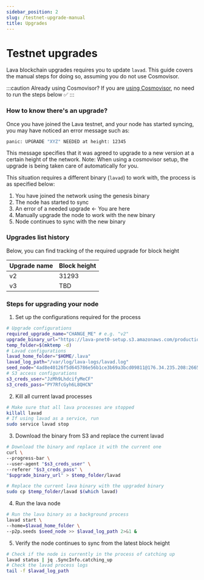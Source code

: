 ```yaml
---
sidebar_position: 2
slug: /testnet-upgrade-manual   
title: Upgrades
---
```

# Testnet upgrades
Lava blockchain upgrades requires you to update `lavad`. This guide covers the manual steps for doing so, assuming you do not use Cosmovisor.

:::caution Already using Cosmovisor?
If you are [using Cosmovisor](testnet-manual#cosmovisor), no need to run the steps below ✅
:::

### How to know there's an upgrade?

Once you have joined the Lava testnet, and your node has started syncing, you may have noticed an error message such as:

```bash
panic: UPGRADE "XYZ" NEEDED at height: 12345
```

This message specifies that it was agreed to upgrade to a new version at a certain height of the network. Note: When using a cosmovisor setup, the upgrade is being taken care of automatically for you.

This situation requires a different binary (`lavad`) to work with, the process is as specified below:

1. You have joined the network using the genesis binary
2. The node has started to sync
3. An error of a needed upgrade ← You are here
4. Manually upgrade the node to work with the new binary
5. Node continues to sync with the new binary

### Upgrades list history

Below, you can find tracking of the required upgrade for block height

| Upgrade name | Block height |
| --- | --- |
| v2 | 31293 |
| v3 | TBD |

### Steps for upgrading your node

1. Set up the configurations required for the process

```bash
# Upgrade configurations
required_upgrade_name="CHANGE_ME" # e.g. "v2"
upgrade_binary_url="https://lava-pnet0-setup.s3.amazonaws.com/production/cosmovisor-upgrades/$required_upgrade_name/lavad"
temp_folder=$(mktemp -d)
# Lavad configurations
lavad_home_folder="$HOME/.lava"
lavad_log_path="/var/log/lava-logs/lavad.log"
seed_node="4ad8e40126f5d645786e56b1ce3b69a3bcd09811@176.34.235.208:26656"
# S3 access configurations
s3_creds_user="JzMh9LhdcifyMeCF"
s3_creds_pass="PY7RfcGyh6L8QHCN"
```

2. Kill all current lavad processes

```bash
# Make sure that all lava processes are stopped
killall lavad
# If using lavad as a service, run
sudo service lavad stop
```

3. Download the binary from S3 and replace the current lavad

```bash
# Download the binary and replace it with the current one
curl \
--progress-bar \
--user-agent "$s3_creds_user" \
--referer "$s3_creds_pass" \
"$upgrade_binary_url" > $temp_folder/lavad

# Replace the current lava binary with the upgraded binary
sudo cp $temp_folder/lavad $(which lavad)
```

4. Run the lava node

```bash
# Run the lava binary as a background process
lavad start \
--home=$lavad_home_folder \
--p2p.seeds $seed_node >> $lavad_log_path 2>&1 &
```

5. Verify the node continues to sync from the latest block height

```bash
# Check if the node is currently in the process of catching up
lavad status | jq .SyncInfo.catching_up
# Check the lavad process logs
tail -f $lavad_log_path
```